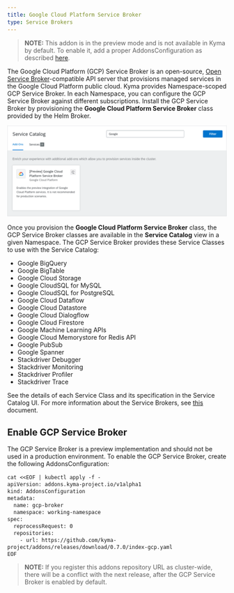 ```yaml
---
title: Google Cloud Platform Service Broker
type: Service Brokers
---
```


>**NOTE:** This addon is in the preview mode and is not available in Kyma by default. To enable it, add a proper AddonsConfiguration as described [here](#service-brokers-google-cloud-platform-service-broker-enable-gcp-service-broker).

The Google Cloud Platform (GCP) Service Broker is an open-source, [Open Service Broker](https://www.openservicebrokerapi.org/)-compatible API server that provisions managed services in the Google Cloud Platform public cloud. Kyma provides Namespace-scoped GCP Service Broker. In each Namespace, you can configure the GCP Service Broker against different subscriptions. Install the GCP Service Broker by provisioning the **Google Cloud Platform Service Broker** class provided by the Helm Broker.

![gcp broker class](./assets/gcp-class.png)

Once you provision the **Google Cloud Platform Service Broker** class, the GCP Service Broker classes are available in the **Service Catalog** view in a given Namespace.
The GCP Service Broker provides these Service Classes to use with the Service Catalog:

* Google BigQuery
* Google BigTable
* Google Cloud Storage
* Google CloudSQL for MySQL
* Google CloudSQL for PostgreSQL
* Google Cloud Dataflow
* Google Cloud Datastore
* Google Cloud Dialogflow
* Google Cloud Firestore
* Google Machine Learning APIs
* Google Cloud Memorystore for Redis API
* Google PubSub
* Google Spanner
* Stackdriver Debugger
* Stackdriver Monitoring
* Stackdriver Profiler
* Stackdriver Trace

See the details of each Service Class and its specification in the Service Catalog UI.
For more information about the Service Brokers, see [this](#service-brokers-service-brokers) document.

## Enable GCP Service Broker

The GCP Service Broker is a preview implementation and should not be used in a production environment. To enable the GCP Service Broker, create the following AddonsConfiguration:
```
cat <<EOF | kubectl apply -f -
apiVersion: addons.kyma-project.io/v1alpha1
kind: AddonsConfiguration
metadata:
  name: gcp-broker
  namespace: working-namespace
spec:
  reprocessRequest: 0
  repositories:
    - url: https://github.com/kyma-project/addons/releases/download/0.7.0/index-gcp.yaml
EOF
```
>**NOTE:** If you register this addons repository URL as cluster-wide, there will be a conflict with the next release, after the GCP Service Broker is enabled by default.
